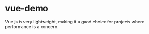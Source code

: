 # vue-demo
Vue.js is very lightweight, making it a good choice for projects where performance is a concern.
